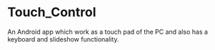 # Touch_Control
An Android app which work as a touch pad of the PC and also has a keyboard and slideshow functionality.
